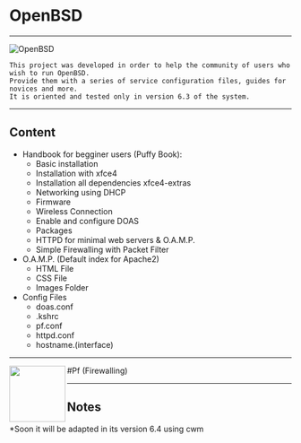 # OpenBSD 
_ _ _

![OpenBSD](https://steemitimages.com/p/2gsjgna1uruvUuS7ndh9YqVwYGPLVszbFLwwpAYXZjh5CFddoZeD9ocTScVh9Btm6fHk1CLZgTpgTJCbr4AwHg1isvyyuWtcqZp7JXqtsoU9RvdGNS?format=match&mode=fit)

```
This project was developed in order to help the community of users who wish to run OpenBSD.
Provide them with a series of service configuration files, guides for novices and more.
It is oriented and tested only in version 6.3 of the system.
```
_ _ _

##  Content
* Handbook for begginer users (Puffy Book):
  *  Basic installation
  *  Installation with xfce4
  *  Installation all dependencies xfce4-extras
  *  Networking using DHCP
  *  Firmware
  *  Wireless Connection
  *  Enable and configure DOAS
  *  Packages
  *  HTTPD for minimal web servers & O.A.M.P.
  *  Simple Firewalling with Packet Filter
* O.A.M.P. (Default index for Apache2)
  *  HTML File
  *  CSS File 
  *  Images Folder
* Config Files
  *  doas.conf
  *  .kshrc
  *  pf.conf
  *  httpd.conf
  *  hostname.(interface)

_ _ _
#Pf (Firewalling)
<img align="left" width="100" height="100" src="https://distrowatch.com/images/other/obsd-blowfish.png">
_ _ _
## Notes
*Soon it will be adapted in its version 6.4 using cwm
